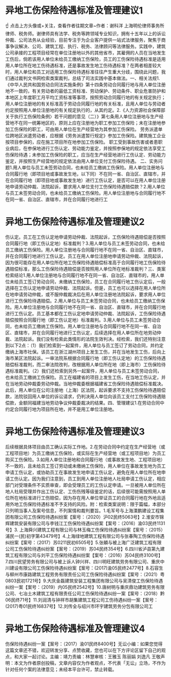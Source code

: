 # 异地工伤保险待遇标准及管理建议1

☝ 点击上方头像或+关注，查看作者往期文章~作者：谢科洋 上海明伦律师事务所律师、税务师。谢律师具有法学、税务等跨领域专业知识，拥有十五年以上的诉讼仲裁、公司法务从业经验，目前专注于为企业客户提供一站式法律服务，聚焦于商事争议解决、公司、建筑工程、执行、税务、法律顾问等法律服务。实践中，建筑公司承接的工程项目经常在单位注册地以外的其他省市，其雇佣的人员在当地发生工伤后，倘若该用人单位未给员工缴纳工伤保险，员工的工伤保险待遇标准是适用用人单位所在地工伤待遇标准，还是事故发生地工伤待遇标准？在两者相差较大时，用人单位和员工对适用工伤保险待遇标准往往产生重大分歧，围绕此问题，我们通过裁判文书网检索类案裁判，总结了司法实践中基本做法。一、相关法规1.《中华人民共和国劳动合同法实施条例》第十四条劳动合同履行地与用人单位注册地不一致的，有关劳动者的最低工资标准、劳动保护、劳动条件、职业危害防护和本地区上年度职工月平均工资标准等事项，按照劳动合同履行地的有关规定执行；用人单位注册地的有关标准高于劳动合同履行地的有关标准，且用人单位与劳动者约定按照用人单位注册地的有关规定执行的，从其约定。2.《人力资源社会保障部关于执行工伤保险条例〉若干问题的意见（二）》第七条用人单位注册地与生产经营地不在同一统筹地区的，原则上应在注册地为职工参加工伤保险；未在注册地参加工伤保险的职工，可由用人单位在生产经营地为其参加工伤保险。 劳务派遣单位跨地区派遣劳动者，应根据《劳务派遣暂行规定》参加工伤保险。建筑施工企业按项目参保的，应在施工项目所在地参加工伤保险。 职工受到事故伤害或者患职业病后，在参保地进行工伤认定、劳动能力鉴定，并按照参保地的规定依法享受工伤保险待遇；未参加工伤保险的职工，应当在生产经营地进行工伤认定、劳动能力鉴定，并按照生产经营地的规定依法由用人单位支付工伤保险待遇。 二、实务问题1.用人单位与员工未签劳动合同，也未给员工缴纳工伤保险。用人单位注册地与合同履行地（即项目地或事故发生地，以下同）不在同一省、自治区、直辖市，并在合同履行地（即项目地或事故发生地）进行工伤认定，是否可以在用人单位注册地申请劳动仲裁、法院起诉，要求用人单位支付工伤保险待遇赔偿款？2.用人单位与员工未签劳动合同，也未给员工缴纳工伤保险。用人单位注册地与合同履行地不在同一省、自治区、直辖市，并在合同履行地进行工

# 异地工伤保险待遇标准及管理建议2

伤认定。员工在工伤认定地申请劳动仲裁、法院起诉，工伤保险待遇赔偿是否按照合同履行地（即工伤认定地）标准裁判？3.用人单位与员工未签劳动合同，也未给员工缴纳工伤保险。用人单位注册地与合同履行地不在同一省、自治区、直辖市，并在合同履行地进行工伤认定。员工在用人单位注册地申请劳动仲裁、法院起诉，因为很可能存在用人单位所在地工伤保险待遇赔偿标准高于合同履行地工伤保险待遇赔偿标准，那么工伤保险待遇赔偿是否按照用人单位所在地标准裁判？三、类案检索结论1.用人单位注册地与合同履行地不在同一省、自治区、直辖市的，用人单位未给员工签订劳动合同，未缴纳工伤保险，员工在合同履行地工伤认定后，一般选择在工伤认定地申请劳动仲裁、法院起诉。但是，员工也可以选择在用人单位所在地申请劳动仲裁，或不服仲裁裁决后在用人单位注册地法院起诉，要求用人单位进行工伤保险待遇赔偿。2.用人单位与员工未签劳动合同，也未给员工缴纳工伤保险。用人单位注册地与合同履行地不在同一省、自治区、直辖市，并在合同履行地进行工伤认定。员工基本都在工伤认定地申请劳动仲裁、法院起诉，工伤保险待遇赔偿按照合同履行地（即工伤认定地）标准裁判。3.用人单位与员工未签劳动合同，也未给员工缴纳工伤保险。用人单位注册地与合同履行地不在同一省、自治区、直辖市，并在合同履行地进行工伤认定，后续选择在用人单位所在地劳动仲裁、法院起诉。我们没有检索此类情形的法院生效判决。经检索，我们还特别注意到以下2点：（1）我们检索到一起案件，用人单位与员工签订了劳动合同，并约定缴纳上海市社保。该员工在浙江湖州项目上发生工伤，并在当地发生工伤，后向上海市某区法院起诉。一审法院系根据合同履行地（即工伤认定地）的工伤保险待遇赔偿标准裁判，而二审法院改判，改根据用人单位所在地（即上海市）工伤保险待遇标准裁判。（2）我们还检索到另外一起案件，用人单位与员工未签劳动合同，也未给员工缴纳工伤保险。员工在福建省的项目上发生工伤，在当地工伤认定，并在当地劳动仲裁委劳动仲裁。当地仲裁委根据福建省工伤保险待遇赔偿标准裁决。此后，用人单位在公司注册地（上海）区法院，起诉要求不支持工伤保险待遇赔偿款，法院驳回用人单位的诉讼请求，仍判决用人单位向该员工支付工伤保险待遇赔偿款，金额同福建当地劳动争议仲裁委裁决的结果。四、管理建议1.在劳动合同中约定合同履行地为项目所在地，并不是用工单位注册地。

# 异地工伤保险待遇标准及管理建议3

后续根据具体项目由员工确认实际工作地。2.在劳动合同中约定在生产经营地（或工程项目地）为员工缴纳工伤保险，或实际在生产经营地（或工程项目地）为员工购买工伤保险。3.如用人单位注册地和合同履行地（或事故发生地、工程项目地）不一致的，且未给员工签订劳动或未缴纳工伤保险，用人单位在事故发生地为员工申请工伤认定，或协助员工在事故发生地申请工伤认定，避免在用人单位所在地申请工伤认定。因为我们注意到，员工到用人单位注册地人社局申请工伤认定，相应部门对受理条件不实质审查，即会受理员工的工伤认定申请。一旦被用人单位所在地人社局受理并作出工伤认定、工伤伤残等级鉴定的话，后续很可能需按照用人单位所在地标准进行工伤赔偿，因为存在用人单位举证员工的合同履行地在外地且适用外地工伤保险待遇标准不予支持的风险。附：检索类案说明：限于篇幅，本部分只列明当事人及案号信息，不列案情和裁判要旨。1.毛军号与上海溧鹏建设工程集团有限公司工伤保险待遇纠纷案【案号：（2020）沪02民终5063号】2.淮安市锦辉建筑安装有限公司与李钱江工伤保险待遇纠纷案【案号：（2016）渝03民终1131号】3. 上海舜兴建筑工程有限公司与林玉梅工伤保险待遇纠纷案【案号：（2015）浦民一(民)初字第43479号】4.上海绿地建筑工程有限公司与张春陶工伤保险待遇纠纷案【案号：（2017）苏0211民初6505号】5.张頔与被上海广泛建筑工程有限公司工伤保险待遇纠纷案【案号：（2019）苏04民终354号】6.四川省泸县第九建筑工程有限公司与刘平工伤保险待遇纠纷案【案号：（2016）苏04民终3100号】7.四川民望劳务有限公司与被上诉人钟兴祥、四川明旺建筑劳务有限公司、重庆中川建设有限公司工伤保险待遇纠纷案【案号：(2017)渝05民终2477号】8.石容生与柳州市康路建筑工程劳务有限责任公司工伤保险待遇纠纷案【案号：（2021）粤0803民初1721号】9.大庆金磊建筑安装工程集团有限公司与吴清俊工伤保险待遇纠纷一案【案号：（2019）内05民终2542号】10.唐树明与重庆鼎功建筑劳务有限公司、七冶土木建筑工程有限责任公司工伤保险待遇纠纷一案【案号：（2018）黔06民终71号】11.刘润清与钟祥市胡集建筑工程公司工伤待遇纠纷一案【案号：(2017)粤01民终16837号】12.刘传全与绍兴市环宇建筑劳务分包有限公司工

# 异地工伤保险待遇标准及管理建议4

伤保险待遇纠纷一案【案号：（2017）渝01民终8400号】无讼小编：如果您觉得这篇文章还不错，欢迎转发分享、点赞收藏，您也可以在下方评论区留下自己的观点，和大家一起讨论。主编：靖力责编：林慧审核：王雅玉 陈丽娟 刘逸凡 王敬声明：本文为作者原创投稿，文章内容仅为作者观点，不代表「无讼」立场，不作为针对任何个案的法律意见；未经本平台许可，禁止转载。

